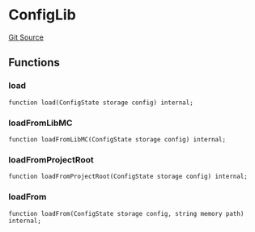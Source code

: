 # ConfigLib
[Git Source](https://github.com/metacontract/mc/blob/main/src/devkit/Flattened.sol)


## Functions
### load


```solidity
function load(ConfigState storage config) internal;
```

### loadFromLibMC


```solidity
function loadFromLibMC(ConfigState storage config) internal;
```

### loadFromProjectRoot


```solidity
function loadFromProjectRoot(ConfigState storage config) internal;
```

### loadFrom


```solidity
function loadFrom(ConfigState storage config, string memory path) internal;
```

